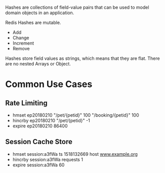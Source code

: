 Hashes are collections of field-value pairs that can be used to model domain objects in an application.

Redis Hashes are mutable.
* Add
* Change
* Increment
* Remove

Hashes store field values as strings, which means that they are flat. There are no nested Arrays or Object.

# Common Use Cases

## Rate Limiting
* hmset ep20180210 "/pet/{petid}" 100 "/booking/{petid}" 100
* hincrby ep20180210 "/pet/{petid}" -1
* expire ep20180210 86400

## Session Cache Store
* hmset session:a3fWa ts 1518132669 host www.example.org
* hincrby session:a3fWa requests 1
* expire session:a3fWa 60